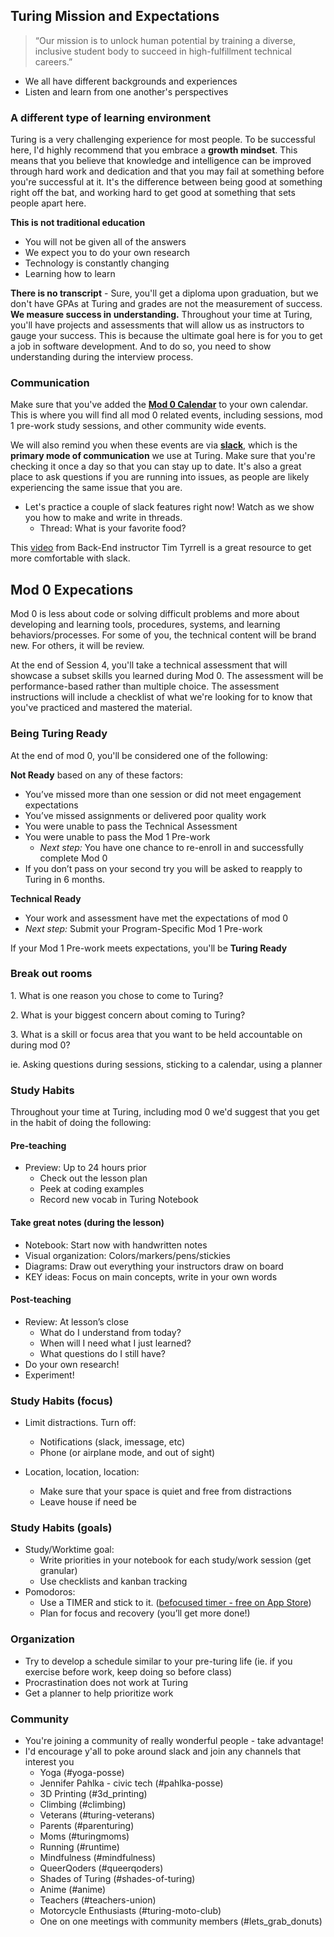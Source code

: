 <a name="turing-expectations"></a>
## Turing Mission and Expectations

> “Our mission is to unlock human potential by training a diverse, inclusive student body to succeed in high-fulfillment technical careers.”

* We all have different backgrounds and experiences
* Listen and learn from one another's perspectives

### A different type of learning environment

Turing is a very challenging experience for most people. To be successful here, I'd highly recommend that you embrace a **growth mindset**. This means that you believe that knowledge and intelligence can be improved through hard work and dedication and that you may fail at something before you're successful at it. It's the difference between being good at something right off the bat, and working hard to get good at something that sets people apart here.

**This is not traditional education**
* You will not be given all of the answers
* We expect you to do your own research
* Technology is constantly changing
* Learning how to learn

**There is no transcript** - Sure, you'll get a diploma upon graduation, but we don't have GPAs at Turing and grades are not the measurement of success. **We measure success in understanding.** Throughout your time at Turing, you'll have projects and assessments that will allow us as instructors to gauge your success. This is because the ultimate goal here is for you to get a job in software development. And to do so, you need to show understanding during the interview process.

### Communication

Make sure that you've added the **[Mod 0 Calendar](https://calendar.google.com/calendar?cid=Y2FzaW1pcmNyZWF0aXZlLmNvbV8xMnA0NjkzaG1lcjFvcmNlcHA3NHZnNzdwZ0Bncm91cC5jYWxlbmRhci5nb29nbGUuY29t)** to your own calendar. This is where you will find all mod 0 related events, including sessions, mod 1 pre-work study sessions, and other community wide events.

We will also remind you when these events are via **[slack](https://turingschool.slack.com/)**, which is the **primary mode of communication** we use at Turing. Make sure that you're checking it once a day so that you can stay up to date. It's also a great place to ask questions if you are running into issues, as people are likely experiencing the same issue that you are.

* Let's practice a couple of slack features right now! Watch as we show you how to make and write in threads.
  * Thread: What is your favorite food?

This [video](https://www.youtube.com/watch?v=tfq333EpWgM&list=PL1Y67f0xPzdMFq2S1bK7E7veT_BbK-zjt&index=2&t=110s) from Back-End instructor Tim Tyrrell is a great resource to get more comfortable with slack.

<a name="mod0-expectations"></a>
## Mod 0 Expecations

Mod 0 is less about code or solving difficult problems and more about developing and learning tools, procedures, systems, and  learning behaviors/processes. For some of you, the technical content will be brand new. For others, it will be review.

At the end of Session 4, you'll take a technical assessment that will showcase a subset skills you learned during Mod 0. The assessment will be performance-based rather than multiple choice. The assessment instructions will include a checklist of what we're looking for to know that you've practiced and mastered the material.

### Being Turing Ready

At the end of mod 0, you'll be considered one of the following:

**Not Ready** based on any of these factors:
 * You’ve missed more than one session or did not meet engagement expectations
 * You’ve missed assignments or delivered poor quality work
 * You were unable to pass the Technical Assessment
 * You were unable to pass the Mod 1 Pre-work
   * *Next step:* You have one chance to re-enroll in and successfully complete Mod 0
 * If you don’t pass on your second try you will be asked to reapply to Turing in 6 months.

**Technical Ready**
 * Your work and assessment have met the expectations of mod 0
 * *Next step:* Submit your Program-Specific Mod 1 Pre-work

If your Mod 1 Pre-work meets expectations, you'll be **Turing Ready**


<div class="try-it">
  <h3>Break out rooms</h3>
  <p>1. What is one reason you chose to come to Turing?</p>
  <p>2. What is your biggest concern about coming to Turing?</p>
  <p>3. What is a skill or focus area that you want to be held accountable on during mod 0?</p>
  <p>ie. Asking questions during sessions, sticking to a calendar, using a planner</p>
</div>

<a name="studytips"></a>
### Study Habits

Throughout your time at Turing, including mod 0 we'd suggest that you get in the habit of doing the following:

#### Pre-teaching
* Preview: Up to 24 hours prior
  * Check out the lesson plan
  * Peek at coding examples
  * Record new vocab in Turing Notebook

#### Take great notes (during the lesson)
* Notebook: Start now with handwritten notes
* Visual organization: Colors/markers/pens/stickies
* Diagrams: Draw out everything your instructors draw on board
* KEY ideas: Focus on main concepts, write in your own words

#### Post-teaching
* Review: At lesson’s close
  * What do I understand from today?
  * When will I need what I just learned?
  * What questions do I still have?
* Do your own research!
* Experiment!

### Study Habits (focus)
* Limit distractions. Turn off:
  * Notifications (slack, imessage, etc)
  * Phone (or airplane mode, and out of sight)

* Location, location, location:
  * Make sure that your space is quiet and free from distractions
  * Leave house if need be

### Study Habits (goals)
* Study/Worktime goal:
  * Write priorities in your notebook for each study/work session (get granular)
  * Use checklists and kanban tracking
* Pomodoros:
  * Use a TIMER and stick to it. ([befocused timer - free on App Store](https://apps.apple.com/us/app/be-focused-focus-timer/id973130201))
  * Plan for focus and recovery (you’ll get more done!)

### Organization
* Try to develop a schedule similar to your pre-turing life (ie. if you exercise before work, keep doing so before class)
* Procrastination does not work at Turing
* Get a planner to help prioritize work

### Community
  * You're joining a community of really wonderful people - take advantage!
  * I'd encourage y'all to poke around slack and join any channels that interest you
    * Yoga (#yoga-posse)
    * Jennifer Pahlka - civic tech (#pahlka-posse)
    * 3D Printing (#3d_printing)
    * Climbing (#climbing)
    * Veterans (#turing-veterans)
    * Parents (#parenturing)
    * Moms (#turingmoms)
    * Running (#runtime)
    * Mindfulness (#mindfulness)
    * QueerQoders (#queerqoders)
    * Shades of Turing (#shades-of-turing)
    * Anime (#anime)
    * Teachers  (#teachers-union)
    * Motorcycle Enthusiasts (#turing-moto-club)
    * One on one meetings with community members (#lets_grab_donuts)
